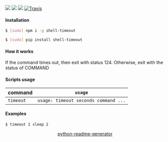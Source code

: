 <!--
https://pypi.org/project/readme-generator/
https://pypi.org/project/python-readme-generator/
-->

[![](https://img.shields.io/badge/OS-Unix-blue.svg?longCache=True)]()
[![](https://img.shields.io/pypi/v/shell-timeout.svg?maxAge=3600)](https://pypi.org/project/shell-timeout/)
[![](https://img.shields.io/npm/v/shell-timeout.svg?maxAge=3600)](https://www.npmjs.com/package/shell-timeout)
[![Travis](https://api.travis-ci.org/looking-for-a-job/shell-timeout.svg?branch=master)](https://travis-ci.org/looking-for-a-job/shell-timeout/)

#### Installation
```bash
$ [sudo] npm i -g shell-timeout
```
```bash
$ [sudo] pip install shell-timeout
```

#### How it works
If the command times out, then exit with status 124. Otherwise, exit with the status of COMMAND

#### Scripts usage
command|`usage`
-|-
`timeout` |`usage: timeout seconds command ...`

#### Examples
```bash
$ timeout 1 sleep 2
```

<p align="center">
    <a href="https://pypi.org/project/python-readme-generator/">python-readme-generator</a>
</p>